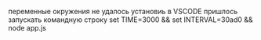 переменные окружения не удалось установиь в VSCODE
пришлось запускать командную строку
set TIME=3000 && set INTERVAL=30ad0 && node app.js

